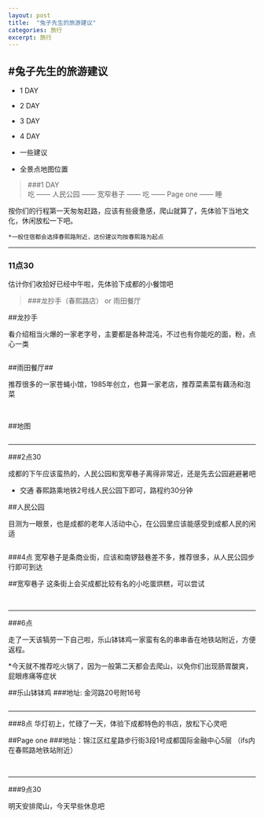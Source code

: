 ```yaml
---
layout: post
title:  "兔子先生的旅游建议"
categories: 旅行
excerpt: 旅行
---
```


#兔子先生的旅游建议 
---
* 1 DAY

* 2 DAY

* 3 DAY

* 4 DAY

* 一些建议

* 全景点地图位置

>###1 DAY    
>吃 —— 人民公园 —— 宽窄巷子 —— 吃 —— Page one —— 睡

按你们的行程第一天匆匆赶路，应该有些疲惫感，爬山就算了，先体验下当地文化，休闲放松一下吧。

	*一般住宿都会选择春熙路附近，这份建议均按春熙路为起点

---
### 11点30 

  估计你们收拾好已经中午啦，先体验下成都的小餐馆吧

> ###龙抄手（春熙路店） or 雨田餐厅

##龙抄手

看介绍相当火爆的一家老字号，主要都是各种混沌，不过也有你能吃的面，粉，点心一类

<img src="http://file20.mafengwo.net/M00/34/AE/wKgB3FFf-fSAKCBJAATYf9Du5yw69.groupinfo.w600.jpeg" alt="">

##雨田餐厅##

推荐很多的一家苍蝇小馆，1985年创立，也算一家老店，推荐菜素菜有藕汤和泡菜


<img src="http://qcloud.dpfile.com/pc/zEhMRUb5dzdbAn8zz3HZCK1DqzHAPfss86zKCy2v1nm5Pv7t-93aTa-KZ8SNGZEoTYGVDmosZWTLal1WbWRW3A.jpg" alt="">

<img src="http://qcloud.dpfile.com/pc/f2qXmLcmo7Uj6_yK0v3E_Uv4ZIiu_Rw4EFDu8Vvt4UgVHjafzTn3dPwBTn_l7QwxTYGVDmosZWTLal1WbWRW3A.jpg" alt="">


##地图

<img src="http://a4.qpic.cn/psb?/V12mLztI4Hy1Py/B590wdZMu0.fJBeNPifyhY5MBOLiEG3fW3Fyh41roNY!/m/dKcAAAAAAAAAnull&bo=nAERAgAAAAAFB6o!&rf=photolist&t=5" alt="">

---
###2点30

成都的下午应该蛮热的，人民公园和宽窄巷子离得非常近，还是先去公园避避暑吧

* 交通 春熙路乘地铁2号线人民公园下即可，路程约30分钟

##人民公园

目测为一眼景，也是成都的老年人活动中心，在公园里应该能感受到成都人民的闲适

<img src="http://file21.mafengwo.net/M00/4E/91/wKgB3FFgF9mAHLDKAAZFlfnnXFo58.groupinfo.w600.jpeg" alt="">

###4点
宽窄巷子是条商业街，应该和南锣鼓巷差不多，推荐很多，从人民公园步行即可到达

##宽窄巷子
这条街上会买成都比较有名的小吃蛋烘糕，可以尝试

<img src="https://pic2.zhimg.com/b994f77d9b0a5970b204ea71a69d1ca5_b.jpeg" alt="">

<img src="http://file20.mafengwo.net/M00/68/94/wKgB3FFgMQuAGmAWAAd3rWWBkwU18.groupinfo.w600.jpeg" alt="">

---
###6点

走了一天该犒劳一下自己啦，乐山钵钵鸡一家蛮有名的串串香在地铁站附近，方便返程。

*今天就不推荐吃火锅了，因为一般第二天都会去爬山，以免你们出现肠胃酸爽，屁眼疼痛等症状

##乐山钵钵鸡
###地址: 金河路20号附16号

<img src="http://file20.mafengwo.net/M00/A6/6A/wKgB3FFg1L6AAWyNAAipwGW6WTA88.groupinfo.w600.jpeg" alt="">

---
###8点
华灯初上，忙碌了一天，体验下成都特色的书店，放松下心灵吧

##Page one
###地址：锦江区红星路步行街3段1号成都国际金融中心5层 （ifs内在春熙路地铁站附近）

<img src="https://pic1.zhimg.com/30b93664aebf33a53e68f44aeb4557ac_b.jpeg" alt="">

<img src="https://pic3.zhimg.com/4f661a7d94fe294f803468b0963b7e82_b.jpeg" alt="">

---
###9点30

明天安排爬山，今天早些休息吧

























